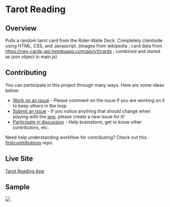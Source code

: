 # Tarot Reading

## Overview
Pulls a random tarot card from the Rider-Waite Deck. Completely clientside using HTML, CSS, and Javascript.
(images from wikipedia ; card data from https://rws-cards-api.herokuapp.com/api/v1/cards ; combined and stored as json object in main.js)

## Contributing
You can participate in this project through many ways. Here are some ideas below:
- [Work on an issue](https://github.com/michaeljoelt/tarot/issues) - Please comment on the issue if you are working on it to keep others in the loop. 
- [Submit an issue](https://github.com/michaeljoelt/tarot/issues/new) - If you notice anything that should change when playing with the [app](https://read-tarot.netlify.app/), please create a new issue for it!
- [Participate in discussion](https://github.com/michaeljoelt/tarot/discussions) - Help brainstorm, get to know other contributors, etc.

Need help understanding workflow for contributing? Check out this [firstcontributions](https://github.com/firstcontributions/first-contributions) repo.

## Live Site
[Tarot Reading App](https://read-tarot.netlify.app/)

## Sample
![](https://read-tarot.netlify.app/tarotSampleGif.gif)
